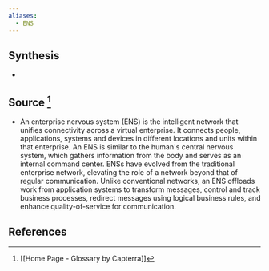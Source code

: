 ```yaml
---
aliases:
  - ENS
---
```

## Synthesis
- 
## Source [^1]
- An enterprise nervous system (ENS) is the intelligent network that unifies connectivity across a virtual enterprise. It connects people, applications, systems and devices in different locations and units within that enterprise. An ENS is similar to the human's central nervous system, which gathers information from the body and serves as an internal command center. ENSs have evolved from the traditional enterprise network, elevating the role of a network beyond that of regular communication. Unlike conventional networks, an ENS offloads work from application systems to transform messages, control and track business processes, redirect messages using logical business rules, and enhance quality-of-service for communication.
## References

[^1]: [[Home Page - Glossary by Capterra]]